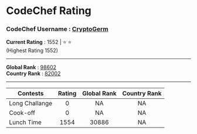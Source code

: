 # CodeChef Rating
### CodeChef Username : [CryptoGerm](https://www.codechef.com/users/cryptogerm)
**Current Rating** : 1552   |   :star: :star:   
(Highest Rating 1552)

---
	
**Global Rank** :  [98602](https://www.codechef.com/ratings/all)   
**Country Rank** : [82002](https://www.codechef.com/ratings/all?filterBy=Country%3DIndia) 

-----

| Contests | Rating | Global Rank | Country Rank |
| ----- | :-----: | :-----: | :-----: |
| Long Challange | 0 | NA | NA |
| Cook-off | 0 | NA | NA |
| Lunch Time | 1554 | 30886 | NA |
